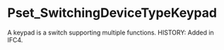 # Pset_SwitchingDeviceTypeKeypad

A keypad is a switch supporting multiple functions.<!-- end of definition --> HISTORY: Added in IFC4.
